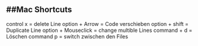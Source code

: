 ##Mac Shortcuts
-
control x = delete Line 
option + Arrow = Code verschieben 
option + shift = Duplicate Line 
option + Mouseclick = change multible Lines 
command + d = Löschen 
command p = switch zwischen den Files 